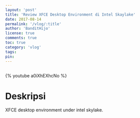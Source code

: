 ```yaml
---
layout: 'post'
title: 'Review XFCE Desktop Environment di Intel Skaylake'
date: 2017-08-14
permalink: '/vlog/:title'
author: 'BanditHijo'
license: true
comments: true
toc: true
category: 'vlog'
tags:
pin:
---
```


<div style="margin-top:30px;"></div>

{% youtube a0iXhEXhcNo %}

# Deskripsi

XFCE desktop environment under intel skylake.
